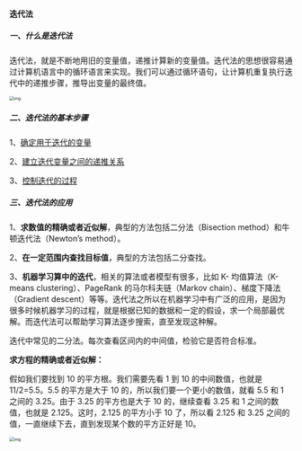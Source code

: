 #### 迭代法

##### 一、什么是迭代法

迭代法，就是不断地用旧的变量值，递推计算新的变量值。迭代法的思想很容易通过计算机语言中的循环语言来实现。我们可以通过循环语句，让计算机重复执行迭代中的递推步骤，推导出变量的最终值。

<img src="https://liuyang-picbed.oss-cn-shanghai.aliyuncs.com/img/c82c80cbf7d766f77422c564418cc70e.jpg" alt="img" style="zoom: 50%;" />

##### 二、迭代法的基本步骤

1、<u>确定用于迭代的变量</u>

2、<u>建立迭代变量之间的递推关系</u>

3、<u>控制迭代的过程</u>

##### 三、迭代法的应用

1、**求数值的精确或者近似解**，典型的方法包括二分法（Bisection method）和牛顿迭代法（Newton’s method）。

2、**在一定范围内查找目标值**，典型的方法包括二分查找。

3、**机器学习算中的迭代**，相关的算法或者模型有很多，比如 K- 均值算法（K-means clustering）、PageRank 的马尔科夫链（Markov chain）、梯度下降法（Gradient descent）等等。迭代法之所以在机器学习中有广泛的应用，是因为很多时候机器学习的过程，就是根据已知的数据和一定的假设，求一个局部最优解。而迭代法可以帮助学习算法逐步搜索，直至发现这种解。

迭代中常见的二分法。每次查看区间内的中间值，检验它是否符合标准。

**求方程的精确或者近似解：**

假如我们要找到 10 的平方根。我们需要先看 1 到 10 的中间数值，也就是 11/2=5.5。5.5 的平方是大于 10 的，所以我们要一个更小的数值，就看 5.5 和 1 之间的 3.25。由于 3.25 的平方也是大于 10 的，继续查看 3.25 和 1 之间的数值，也就是 2.125。这时，2.125 的平方小于 10 了，所以看 2.125 和 3.25 之间的值，一直继续下去，直到发现某个数的平方正好是 10。

<img src="https://liuyang-picbed.oss-cn-shanghai.aliyuncs.com/img/89c9c38113624288091cd65ff3d8957d.jpg" alt="img" style="zoom:50%;" />